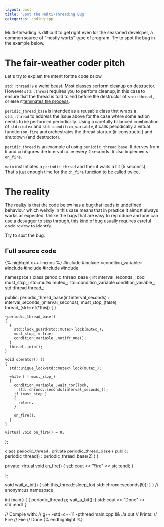 ```yaml
---
layout: post
title: 'Spot the Multi-Threading Bug'
categories: coding cpp
---
```


Multi-threading is difficult to get right even for the seasoned developer, a
common source of "mostly works" type of program. Try to spot the bug in the
example below.


# The fair-weather coder pitch

Let's try to explain the intent for the code below.

`std::thread` is a weird beast. Most classes perform cleanup on destructor.
However `std::thread` requires you to perform cleanup, in this case to ensure
that the thread is told to end before the destructor of `std::thread` , or else
it [teminates the process][terminate-on-destruct].

`peridic_thread_base` is intended as a reusable class that wraps a
`std::thread` to address the issue above for the case where some action needs
to be performed periodically. Using a carefully balanced combination of
`std::mutex` and `std::condition_variable`, it calls periodically a virtual
function `on_fire` and orchestrates the thread startup (in constructor) and
shutdown (and destructor).

`peridic_thread` is an example of using `periodic_thread_base`. It derives from
it and configures the interval to be every 2 seconds. It also implements `on_fire`.

`main` instantiates a `periodic_thread` and then it waits a bit (5 seconds).
That's just enough time for the `on_fire` function to be called twice.

# The reality

The reality is that the code below has a bug that leads to undefined behaviour
which weirdly in this case means that in practice it almost always works as
expected. Unlike the bugs that are easy to reproduce and one can use a
debugger to step through, this kind of bug usually requires careful code review
to identify.

Try to spot the bug.

## Full source code

{% highlight c++ linenos %}
#include <chrono>
#include <condition_variable>
#include <functional>
#include <iostream>
#include <mutex>
#include <thread>

namespace
{
  class periodic_thread_base
  {
    int interval_seconds_;
    bool must_stop_;
    std::mutex mutex_;
    std::condition_variable condition_variable_;
    std::thread thread_;

  public:
    periodic_thread_base(int interval_seconds) :
      interval_seconds_(interval_seconds),
      must_stop_(false),
      thread_(std::ref(*this))
    {
    }

    ~periodic_thread_base()
    {
      {
        std::lock_guard<std::mutex> lock(mutex_);
        must_stop_ = true;
        condition_variable_.notify_one();
      }
      thread_.join();
    }

    void operator() ()
    {
      std::unique_lock<std::mutex> lock(mutex_);

      while ( ! must_stop_)
      {
        condition_variable_.wait_for(lock,
          std::chrono::seconds(interval_seconds_));
        if (must_stop_)
        {
          return;
        }

        on_fire();
      }
    }

    virtual void on_fire() = 0;
  };

  class periodic_thread :
    private periodic_thread_base
  {
  public:
    periodic_thread() :
      periodic_thread_base(2)
    {
    }

  private:
    virtual void on_fire()
    {
      std::cout << "Fire" << std::endl;
    }

  };

  void wait_a_bit()
  {
    std::this_thread::sleep_for(
      std::chrono::seconds(5));
  }
} // anonymous namespace

int main()
{
  {
    periodic_thread p;
    wait_a_bit();
  }
  std::cout << "Done" << std::endl;
}

// Compile with:
//   g++ -std=c++11 -pthread main.cpp && ./a.out
// Prints:
//   Fire
//   Fire
//   Done
{% endhighlight %}


[terminate-on-destruct]:   http://www.open-std.org/jtc1/sc22/wg21/docs/papers/2008/n2802.html

